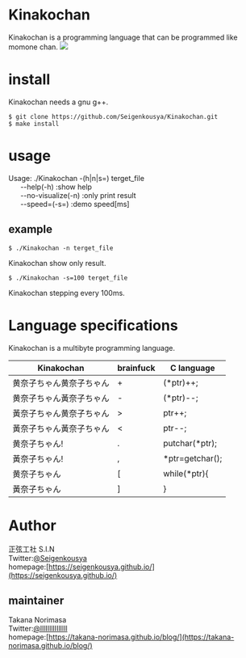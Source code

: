 # Kinakochan
Kinakochan is a programming language that can be programmed like momone chan.
![](https://pbs.twimg.com/media/DOw0HQDVwAE92LD?format=jpg&name=medium)  

# install
Kinakochan needs a gnu g++.

```terminal
$ git clone https://github.com/Seigenkousya/Kinakochan.git
$ make install
```

# usage
Usage: ./Kinakochan -(h|n|s=) terget_file  
&nbsp;&nbsp;&nbsp;&nbsp;&nbsp;&nbsp;--help(-h) :show help  
&nbsp;&nbsp;&nbsp;&nbsp;&nbsp;&nbsp;--no-visualize(-n) :only print result  
&nbsp;&nbsp;&nbsp;&nbsp;&nbsp;&nbsp;--speed=(-s=) :demo speed[ms]  

## example
```terminal
$ ./Kinakochan -n terget_file
```
Kinakochan show only result.

```terminal
$ ./Kinakochan -s=100 terget_file
```
Kinakochan stepping every 100ms.


# Language specifications
Kinakochan is a multibyte programming language.

|Kinakochan|brainfuck|C language|
|-------|-------|-------|
|黄奈子ちゃん黄奈子ちゃん|+|(\*ptr)++;|
|黄奈子ちゃん黃奈子ちゃん|-|(\*ptr)--;|
|黃奈子ちゃん黄奈子ちゃん|>|ptr++;|
|黃奈子ちゃん黃奈子ちゃん|<|ptr--;|
|黄奈子ちゃん!|.|putchar(\*ptr);|
|黃奈子ちゃん!|,|\*ptr=getchar();|
|黄奈子ちゃん |[|while(\*ptr){|
|黃奈子ちゃん |]|}|


# Author
正弦工社 S.I.N  
Twitter:[@Seigenkousya](https://twitter.com/Seigenkousya)    
homepage:[https://seigenkousya.github.io/](https://seigenkousya.github.io/)  

## maintainer
Takana Norimasa  
Twitter:[@lIlIIllIIIlIlIl](https://twitter.com/lIlIIllIIIlIlIl)  
homepage:[https://takana-norimasa.github.io/blog/](https://takana-norimasa.github.io/blog/)  

